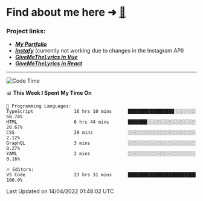 # Find about me here ➜ [🧑](https://pauabella.dev)

### Project links:
- ***[My Portfolio](https://pauabella.dev)***
- ***[Instafy](https://instafy.me)*** (currently not working due to changes in the Instagram API)
- ***[GiveMeTheLyrics in Vue](https://lyrics.pauabella.dev)***
- ***[GiveMeTheLyrics in React](https://pauabella.dev/GiveMeTheLyrics)***

---
<!--START_SECTION:waka-->
![Code Time](http://img.shields.io/badge/Code%20Time-951%20hrs%2054%20mins-blue)

📊 **This Week I Spent My Time On** 

```text
💬 Programming Languages: 
TypeScript               16 hrs 10 mins      █████████████████░░░░░░░░   68.74% 
HTML                     6 hrs 44 mins       ███████░░░░░░░░░░░░░░░░░░   28.67% 
CSS                      29 mins             ░░░░░░░░░░░░░░░░░░░░░░░░░   2.12% 
GraphQL                  3 mins              ░░░░░░░░░░░░░░░░░░░░░░░░░   0.27% 
YAML                     2 mins              ░░░░░░░░░░░░░░░░░░░░░░░░░   0.16%

🔥 Editors: 
VS Code                  23 hrs 31 mins      █████████████████████████   100.0%

```


 Last Updated on 14/04/2022 01:48:02 UTC
<!--END_SECTION:waka-->
